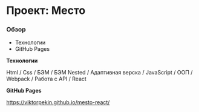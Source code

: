 # Проект: Место

### Обзор

* Технологии
* GitHub Pages

**Технологии**

Html / Css / БЭМ / БЭМ Nested / Адаптивная верска / JavaScript / ООП / Webpack /
Работа с API / React

**GitHub Pages**

https://viktorpekin.github.io/mesto-react/
